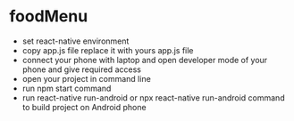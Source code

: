 # foodMenu
* set react-native environment
* copy app.js file replace it  with yours app.js file
* connect your phone with laptop and open developer mode of your phone and give required access
* open your project in command line
* run npm start command
* run react-native run-android or npx react-native run-android command to build project on Android phone
